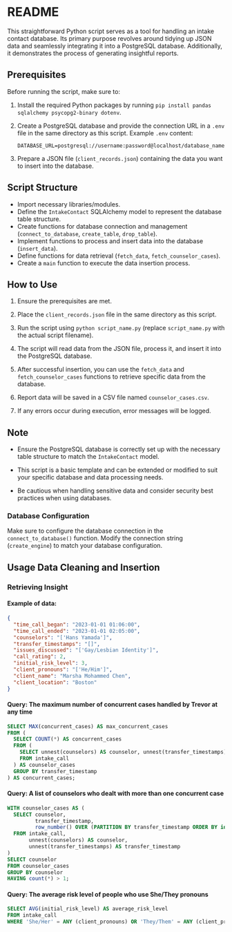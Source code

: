 # README

This straightforward Python script serves as a tool for handling an intake contact database. Its primary purpose revolves around tidying up JSON data and seamlessly integrating it into a PostgreSQL database. Additionally, it demonstrates the process of generating insightful reports. 

## Prerequisites

Before running the script, make sure to:

1. Install the required Python packages by running `pip install pandas sqlalchemy psycopg2-binary dotenv`.

2. Create a PostgreSQL database and provide the connection URL in a `.env` file in the same directory as this script. Example `.env` content:

   ```
   DATABASE_URL=postgresql://username:password@localhost/database_name
   ```

3. Prepare a JSON file (`client_records.json`) containing the data you want to insert into the database.

## Script Structure

- Import necessary libraries/modules.
- Define the `IntakeContact` SQLAlchemy model to represent the database table structure.
- Create functions for database connection and management (`connect_to_database`, `create_table`, `drop_table`).
- Implement functions to process and insert data into the database (`insert_data`).
- Define functions for data retrieval (`fetch_data`, `fetch_counselor_cases`).
- Create a `main` function to execute the data insertion process.

## How to Use

1. Ensure the prerequisites are met.

2. Place the `client_records.json` file in the same directory as this script.

3. Run the script using `python script_name.py` (replace `script_name.py` with the actual script filename).

4. The script will read data from the JSON file, process it, and insert it into the PostgreSQL database.

5. After successful insertion, you can use the `fetch_data` and `fetch_counselor_cases` functions to retrieve specific data from the database.

6. Report data will be saved in a CSV file named `counselor_cases.csv`.

7. If any errors occur during execution, error messages will be logged.

## Note

- Ensure the PostgreSQL database is correctly set up with the necessary table structure to match the `IntakeContact` model.

- This script is a basic template and can be extended or modified to suit your specific database and data processing needs.

- Be cautious when handling sensitive data and consider security best practices when using databases.

### Database Configuration

Make sure to configure the database connection in the `connect_to_database()` function. Modify the connection string (`create_engine`) to match your database configuration.

## Usage Data Cleaning and Insertion

### Retrieving Insight

#### Example of data:
``` json
{
  "time_call_began": "2023-01-01 01:06:00",
  "time_call_ended": "2023-01-01 02:05:00",
  "counselors": "['Hans Yamada']",
  "transfer_timestamps": "[]",
  "issues_discussed": "['Gay/Lesbian Identity']",
  "call_rating": 2,
  "initial_risk_level": 3,
  "client_pronouns": "['He/Him']",
  "client_name": "Marsha Mohammed Chen",
  "client_location": "Boston"
}
```

#### Query: The maximum number of concurrent cases handled by Trevor at any time

```sql
SELECT MAX(concurrent_cases) AS max_concurrent_cases
FROM (
  SELECT COUNT(*) AS concurrent_cases
  FROM (
    SELECT unnest(counselors) AS counselor, unnest(transfer_timestamps) AS transfer_timestamp
    FROM intake_call
  ) AS counselor_cases
  GROUP BY transfer_timestamp
) AS concurrent_cases;
```

#### Query: A list of counselors who dealt with more than one concurrent case

```sql
WITH counselor_cases AS (
  SELECT counselor,
         transfer_timestamp,
         row_number() OVER (PARTITION BY transfer_timestamp ORDER BY id) AS case_number
  FROM intake_call,
       unnest(counselors) AS counselor,
       unnest(transfer_timestamps) AS transfer_timestamp
)
SELECT counselor
FROM counselor_cases
GROUP BY counselor
HAVING count(*) > 1;
```

#### Query: The average risk level of people who use She/They pronouns

```sql
SELECT AVG(initial_risk_level) AS average_risk_level
FROM intake_call
WHERE 'She/Her' = ANY (client_pronouns) OR 'They/Them' = ANY (client_pronouns);
```